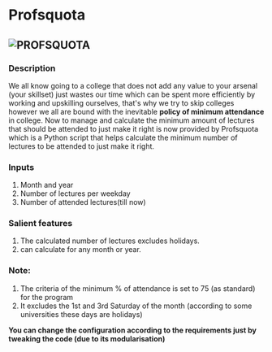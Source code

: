# Profsquota
![PROFSQUOTA](https://github.com/ducheharsh/profsquota/assets/79721045/b71b8544-b8a1-4008-ba77-7a541bcd8e80)
----
### Description
We all know going to a college that does not add any value to your arsenal (your skillset) just wastes our  time which can be spent more efficiently by working and upskilling ourselves, that's why we try to skip colleges however we all are bound with the inevitable **policy of minimum attendance** in college. Now to manage and calculate the minimum amount of lectures that should be attended to just make it right is now provided by Profsquota which is a Python script that helps calculate the minimum number of  lectures to be attended to just make it right.

### Inputs
1. Month and year
2. Number of lectures per weekday
3. Number of attended lectures(till now)

### Salient features
1. The calculated number of lectures excludes holidays.
2. can calculate for any month or year.

### Note:
1.  The criteria of the minimum % of attendance is set to 75 (as standard) for the program
2.  It excludes the 1st and 3rd Saturday of the month (according to some universities these days are holidays)

**You can change the configuration according to the requirements just by tweaking the code (due to its modularisation)**
